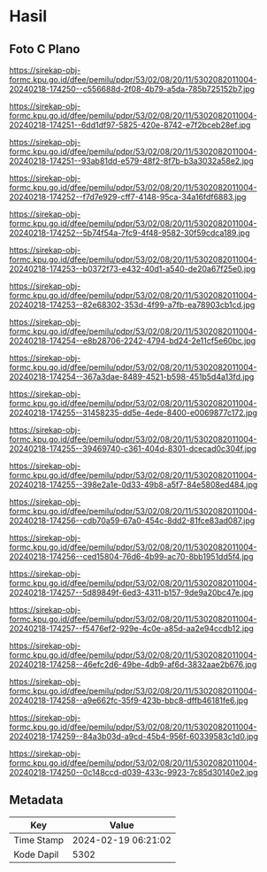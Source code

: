 # Hasil

## Foto C Plano

https://sirekap-obj-formc.kpu.go.id/dfee/pemilu/pdpr/53/02/08/20/11/5302082011004-20240218-174250--c556688d-2f08-4b79-a5da-785b725152b7.jpg

https://sirekap-obj-formc.kpu.go.id/dfee/pemilu/pdpr/53/02/08/20/11/5302082011004-20240218-174251--6dd1df97-5825-420e-8742-e7f2bceb28ef.jpg

https://sirekap-obj-formc.kpu.go.id/dfee/pemilu/pdpr/53/02/08/20/11/5302082011004-20240218-174251--93ab81dd-e579-48f2-8f7b-b3a3032a58e2.jpg

https://sirekap-obj-formc.kpu.go.id/dfee/pemilu/pdpr/53/02/08/20/11/5302082011004-20240218-174252--f7d7e929-cff7-4148-95ca-34a16fdf6883.jpg

https://sirekap-obj-formc.kpu.go.id/dfee/pemilu/pdpr/53/02/08/20/11/5302082011004-20240218-174252--5b74f54a-7fc9-4f48-9582-30f59cdca189.jpg

https://sirekap-obj-formc.kpu.go.id/dfee/pemilu/pdpr/53/02/08/20/11/5302082011004-20240218-174253--b0372f73-e432-40d1-a540-de20a67f25e0.jpg

https://sirekap-obj-formc.kpu.go.id/dfee/pemilu/pdpr/53/02/08/20/11/5302082011004-20240218-174253--82e68302-353d-4f99-a7fb-ea78903cb1cd.jpg

https://sirekap-obj-formc.kpu.go.id/dfee/pemilu/pdpr/53/02/08/20/11/5302082011004-20240218-174254--e8b28706-2242-4794-bd24-2e11cf5e60bc.jpg

https://sirekap-obj-formc.kpu.go.id/dfee/pemilu/pdpr/53/02/08/20/11/5302082011004-20240218-174254--367a3dae-8489-4521-b598-451b5d4a13fd.jpg

https://sirekap-obj-formc.kpu.go.id/dfee/pemilu/pdpr/53/02/08/20/11/5302082011004-20240218-174255--31458235-dd5e-4ede-8400-e0069877c172.jpg

https://sirekap-obj-formc.kpu.go.id/dfee/pemilu/pdpr/53/02/08/20/11/5302082011004-20240218-174255--39469740-c361-404d-8301-dcecad0c304f.jpg

https://sirekap-obj-formc.kpu.go.id/dfee/pemilu/pdpr/53/02/08/20/11/5302082011004-20240218-174255--398e2a1e-0d33-49b8-a5f7-84e5808ed484.jpg

https://sirekap-obj-formc.kpu.go.id/dfee/pemilu/pdpr/53/02/08/20/11/5302082011004-20240218-174256--cdb70a59-67a0-454c-8dd2-81fce83ad087.jpg

https://sirekap-obj-formc.kpu.go.id/dfee/pemilu/pdpr/53/02/08/20/11/5302082011004-20240218-174256--ced15804-76d6-4b99-ac70-8bb1951dd5f4.jpg

https://sirekap-obj-formc.kpu.go.id/dfee/pemilu/pdpr/53/02/08/20/11/5302082011004-20240218-174257--5d89849f-6ed3-4311-b157-9de9a20bc47e.jpg

https://sirekap-obj-formc.kpu.go.id/dfee/pemilu/pdpr/53/02/08/20/11/5302082011004-20240218-174257--f5476ef2-929e-4c0e-a85d-aa2e94ccdb12.jpg

https://sirekap-obj-formc.kpu.go.id/dfee/pemilu/pdpr/53/02/08/20/11/5302082011004-20240218-174258--46efc2d6-49be-4db9-af6d-3832aae2b676.jpg

https://sirekap-obj-formc.kpu.go.id/dfee/pemilu/pdpr/53/02/08/20/11/5302082011004-20240218-174258--a9e662fc-35f9-423b-bbc8-dffb46181fe6.jpg

https://sirekap-obj-formc.kpu.go.id/dfee/pemilu/pdpr/53/02/08/20/11/5302082011004-20240218-174259--84a3b03d-a9cd-45b4-956f-60339583c1d0.jpg

https://sirekap-obj-formc.kpu.go.id/dfee/pemilu/pdpr/53/02/08/20/11/5302082011004-20240218-174250--0c148ccd-d039-433c-9923-7c85d30140e2.jpg


## Metadata

| Key        | Value               |
| ---------- | ------------------- |
| Time Stamp | 2024-02-19 06:21:02 |
| Kode Dapil | 5302                |




